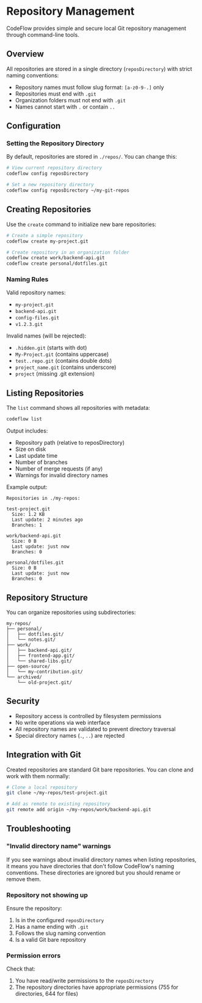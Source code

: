 # Repository Management

CodeFlow provides simple and secure local Git repository management through command-line tools.

## Overview

All repositories are stored in a single directory (`reposDirectory`) with strict naming conventions:
- Repository names must follow slug format: `[a-z0-9-.]` only
- Repositories must end with `.git`
- Organization folders must not end with `.git`
- Names cannot start with `.` or contain `..`

## Configuration

### Setting the Repository Directory

By default, repositories are stored in `./repos/`. You can change this:

```bash
# View current repository directory
codeflow config reposDirectory

# Set a new repository directory
codeflow config reposDirectory ~/my-git-repos
```

## Creating Repositories

Use the `create` command to initialize new bare repositories:

```bash
# Create a simple repository
codeflow create my-project.git

# Create repository in an organization folder
codeflow create work/backend-api.git
codeflow create personal/dotfiles.git
```

### Naming Rules

Valid repository names:
- `my-project.git`
- `backend-api.git`
- `config-files.git`
- `v1.2.3.git`

Invalid names (will be rejected):
- `.hidden.git` (starts with dot)
- `My-Project.git` (contains uppercase)
- `test..repo.git` (contains double dots)
- `project_name.git` (contains underscore)
- `project` (missing .git extension)

## Listing Repositories

The `list` command shows all repositories with metadata:

```bash
codeflow list
```

Output includes:
- Repository path (relative to reposDirectory)
- Size on disk
- Last update time
- Number of branches
- Number of merge requests (if any)
- Warnings for invalid directory names

Example output:
```
Repositories in ./my-repos:

test-project.git
  Size: 1.2 KB
  Last update: 2 minutes ago
  Branches: 1

work/backend-api.git
  Size: 0 B
  Last update: just now
  Branches: 0

personal/dotfiles.git
  Size: 0 B
  Last update: just now
  Branches: 0
```

## Repository Structure

You can organize repositories using subdirectories:

```
my-repos/
├── personal/
│   ├── dotfiles.git/
│   └── notes.git/
├── work/
│   ├── backend-api.git/
│   ├── frontend-app.git/
│   └── shared-libs.git/
├── open-source/
│   └── my-contribution.git/
└── archived/
    └── old-project.git/
```

## Security

- Repository access is controlled by filesystem permissions
- No write operations via web interface
- All repository names are validated to prevent directory traversal
- Special directory names (`.`, `..`) are rejected

## Integration with Git

Created repositories are standard Git bare repositories. You can clone and work with them normally:

```bash
# Clone a local repository
git clone ~/my-repos/test-project.git

# Add as remote to existing repository
git remote add origin ~/my-repos/work/backend-api.git
```

## Troubleshooting

### "Invalid directory name" warnings

If you see warnings about invalid directory names when listing repositories, it means you have directories that don't follow CodeFlow's naming conventions. These directories are ignored but you should rename or remove them.

### Repository not showing up

Ensure the repository:
1. Is in the configured `reposDirectory`
2. Has a name ending with `.git`
3. Follows the slug naming convention
4. Is a valid Git bare repository

### Permission errors

Check that:
1. You have read/write permissions to the `reposDirectory`
2. The repository directories have appropriate permissions (755 for directories, 644 for files)